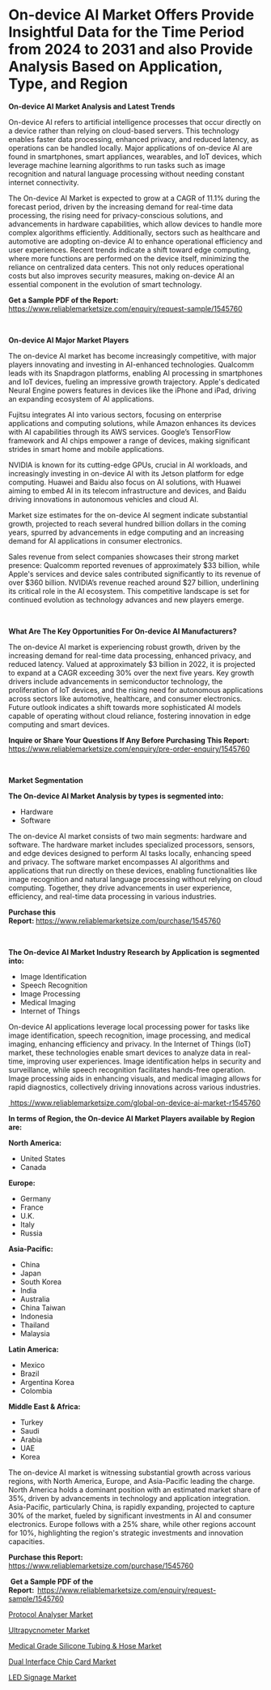 <p><h1>On-device AI Market Offers Provide Insightful Data for the Time Period from 2024 to 2031 and also Provide Analysis Based on Application, Type, and Region</h1></p><p><strong>On-device AI Market Analysis and Latest Trends</strong></p>
<p><p>On-device AI refers to artificial intelligence processes that occur directly on a device rather than relying on cloud-based servers. This technology enables faster data processing, enhanced privacy, and reduced latency, as operations can be handled locally. Major applications of on-device AI are found in smartphones, smart appliances, wearables, and IoT devices, which leverage machine learning algorithms to run tasks such as image recognition and natural language processing without needing constant internet connectivity.</p><p>The On-device AI Market is expected to grow at a CAGR of 11.1% during the forecast period, driven by the increasing demand for real-time data processing, the rising need for privacy-conscious solutions, and advancements in hardware capabilities, which allow devices to handle more complex algorithms efficiently. Additionally, sectors such as healthcare and automotive are adopting on-device AI to enhance operational efficiency and user experiences. Recent trends indicate a shift toward edge computing, where more functions are performed on the device itself, minimizing the reliance on centralized data centers. This not only reduces operational costs but also improves security measures, making on-device AI an essential component in the evolution of smart technology.</p></p>
<p><strong>Get a Sample PDF of the Report:&nbsp;</strong> <a href="https://www.reliablemarketsize.com/enquiry/request-sample/1545760?utm_campaign=1103&utm_medium=2&utm_source=Github&utm_content=ia&utm_term=29092024&utm_id=on-device-ai">https://www.reliablemarketsize.com/enquiry/request-sample/1545760</a></p>
<p>&nbsp;</p>
<p><strong>On-device AI Major Market Players</strong></p>
<p><p>The on-device AI market has become increasingly competitive, with major players innovating and investing in AI-enhanced technologies. Qualcomm leads with its Snapdragon platforms, enabling AI processing in smartphones and IoT devices, fueling an impressive growth trajectory. Apple's dedicated Neural Engine powers features in devices like the iPhone and iPad, driving an expanding ecosystem of AI applications.</p><p>Fujitsu integrates AI into various sectors, focusing on enterprise applications and computing solutions, while Amazon enhances its devices with AI capabilities through its AWS services. Google’s TensorFlow framework and AI chips empower a range of devices, making significant strides in smart home and mobile applications.</p><p>NVIDIA is known for its cutting-edge GPUs, crucial in AI workloads, and increasingly investing in on-device AI with its Jetson platform for edge computing. Huawei and Baidu also focus on AI solutions, with Huawei aiming to embed AI in its telecom infrastructure and devices, and Baidu driving innovations in autonomous vehicles and cloud AI.</p><p>Market size estimates for the on-device AI segment indicate substantial growth, projected to reach several hundred billion dollars in the coming years, spurred by advancements in edge computing and an increasing demand for AI applications in consumer electronics.</p><p>Sales revenue from select companies showcases their strong market presence: Qualcomm reported revenues of approximately $33 billion, while Apple's services and device sales contributed significantly to its revenue of over $360 billion. NVIDIA’s revenue reached around $27 billion, underlining its critical role in the AI ecosystem. This competitive landscape is set for continued evolution as technology advances and new players emerge.</p></p>
<p>&nbsp;</p>
<p><strong>What Are The Key Opportunities For On-device AI Manufacturers?</strong></p>
<p><p>The on-device AI market is experiencing robust growth, driven by the increasing demand for real-time data processing, enhanced privacy, and reduced latency. Valued at approximately $3 billion in 2022, it is projected to expand at a CAGR exceeding 30% over the next five years. Key growth drivers include advancements in semiconductor technology, the proliferation of IoT devices, and the rising need for autonomous applications across sectors like automotive, healthcare, and consumer electronics. Future outlook indicates a shift towards more sophisticated AI models capable of operating without cloud reliance, fostering innovation in edge computing and smart devices.</p></p>
<p><strong>Inquire or Share Your Questions If Any Before Purchasing This Report:</strong> <a href="https://www.reliablemarketsize.com/enquiry/pre-order-enquiry/1545760?utm_campaign=1103&utm_medium=2&utm_source=Github&utm_content=ia&utm_term=29092024&utm_id=on-device-ai">https://www.reliablemarketsize.com/enquiry/pre-order-enquiry/1545760</a></p>
<p>&nbsp;</p>
<p><strong>Market Segmentation</strong></p>
<p><strong>The On-device AI Market Analysis by types is segmented into:</strong></p>
<p><ul><li>Hardware</li><li>Software</li></ul></p>
<p><p>The on-device AI market consists of two main segments: hardware and software. The hardware market includes specialized processors, sensors, and edge devices designed to perform AI tasks locally, enhancing speed and privacy. The software market encompasses AI algorithms and applications that run directly on these devices, enabling functionalities like image recognition and natural language processing without relying on cloud computing. Together, they drive advancements in user experience, efficiency, and real-time data processing in various industries.</p></p>
<p><strong>Purchase this Report:&nbsp;</strong><a href="https://www.reliablemarketsize.com/purchase/1545760?utm_campaign=1103&utm_medium=2&utm_source=Github&utm_content=ia&utm_term=29092024&utm_id=on-device-ai">https://www.reliablemarketsize.com/purchase/1545760</a></p>
<p>&nbsp;</p>
<p><strong>The On-device AI Market Industry Research by Application is segmented into:</strong></p>
<p><ul><li>Image Identification</li><li>Speech Recognition</li><li>Image Processing</li><li>Medical Imaging</li><li>Internet of Things</li></ul></p>
<p><p>On-device AI applications leverage local processing power for tasks like image identification, speech recognition, image processing, and medical imaging, enhancing efficiency and privacy. In the Internet of Things (IoT) market, these technologies enable smart devices to analyze data in real-time, improving user experiences. Image identification helps in security and surveillance, while speech recognition facilitates hands-free operation. Image processing aids in enhancing visuals, and medical imaging allows for rapid diagnostics, collectively driving innovations across various industries.</p></p>
<p><a href="https://www.reliablemarketsize.com/global-on-device-ai-market-r1545760?utm_campaign=1103&utm_medium=2&utm_source=Github&utm_content=ia&utm_term=29092024&utm_id=on-device-ai">&nbsp;https://www.reliablemarketsize.com/global-on-device-ai-market-r1545760</a></p>
<p><strong>In terms of Region, the On-device AI Market Players available by Region are:</strong></p>
<p>
    <p> <strong> North America: </strong>
        <ul>
            <li>United States</li>
            <li>Canada</li>
        </ul>
        </p> 
    <p> <strong> Europe: </strong>
        <ul>
            <li>Germany</li>
            <li>France</li>
            <li>U.K.</li>
            <li>Italy</li>
            <li>Russia</li>
        </ul>
        </p> 
    <p> <strong> Asia-Pacific: </strong>
        <ul>
            <li>China</li>
            <li>Japan</li>
            <li>South Korea</li>
            <li>India</li>
            <li>Australia</li>
            <li>China Taiwan</li>
            <li>Indonesia</li>
            <li>Thailand</li>
            <li>Malaysia</li>
        </ul>
        </p> 
    <p> <strong> Latin America: </strong>
        <ul>
            <li>Mexico</li>
            <li>Brazil</li>
            <li>Argentina Korea</li>
            <li>Colombia</li>
        </ul>
        </p> 
    <p> <strong> Middle East & Africa: </strong>
        <ul>
            <li>Turkey</li>
            <li>Saudi</li>
            <li>Arabia</li>
            <li>UAE</li>
            <li>Korea</li>
        </ul>
    </p>
    </p>
<p><p>The on-device AI market is witnessing substantial growth across various regions, with North America, Europe, and Asia-Pacific leading the charge. North America holds a dominant position with an estimated market share of 35%, driven by advancements in technology and application integration. Asia-Pacific, particularly China, is rapidly expanding, projected to capture 30% of the market, fueled by significant investments in AI and consumer electronics. Europe follows with a 25% share, while other regions account for 10%, highlighting the region's strategic investments and innovation capacities.</p></p>
<p><strong>Purchase this Report: </strong><a href="https://www.reliablemarketsize.com/purchase/1545760?utm_campaign=1103&utm_medium=2&utm_source=Github&utm_content=ia&utm_term=29092024&utm_id=on-device-ai">https://www.reliablemarketsize.com/purchase/1545760</a></p>
<p>&nbsp;<strong>Get a Sample PDF of the Report:&nbsp;&nbsp;</strong><a href="https://www.reliablemarketsize.com/enquiry/request-sample/1545760?utm_campaign=1103&utm_medium=2&utm_source=Github&utm_content=ia&utm_term=29092024&utm_id=on-device-ai">https://www.reliablemarketsize.com/enquiry/request-sample/1545760</a></p>
<p><strong></strong></p>
<p><p><a href="https://www.linkedin.com/pulse/protocol-analyser-market-forecast-global-trends-analysis-from-5xvje?utm_campaign=1103&utm_medium=2&utm_source=Github&utm_content=ia&utm_term=29092024&utm_id=on-device-ai">Protocol Analyser Market</a></p><p><a href="https://www.linkedin.com/pulse/deep-dive-ultrapycnometer-market-itstrends-segmentation-competitive-fygbc?utm_campaign=1103&utm_medium=2&utm_source=Github&utm_content=ia&utm_term=29092024&utm_id=on-device-ai">Ultrapycnometer Market</a></p><p><a href="https://github.com/gdfhhhj/Market-Research-Report-List-6/blob/main/medical-grade-silicone-tubing-hose-market.md?utm_campaign=1103&utm_medium=2&utm_source=Github&utm_content=ia&utm_term=29092024&utm_id=on-device-ai">Medical Grade Silicone Tubing & Hose Market</a></p><p><a href="https://issuu.com/reportprime-2/docs/dual-interface-chip-card-market-siz_e10a6766894e83?utm_campaign=1103&utm_medium=2&utm_source=Github&utm_content=ia&utm_term=29092024&utm_id=on-device-ai">Dual Interface Chip Card Market</a></p><p><a href="https://issuu.com/reportprime-2/docs/led-signage-market-size-2030.pptx_4fa5f24f4b92d9?utm_campaign=1103&utm_medium=2&utm_source=Github&utm_content=ia&utm_term=29092024&utm_id=on-device-ai">LED Signage Market</a></p></p>